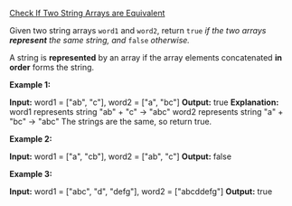 [Check If Two String Arrays are Equivalent](https://leetcode.com/problems/check-if-two-string-arrays-are-equivalent/)


Given two string arrays  `word1`  and  `word2`, return  `true` _if the two arrays  **represent**  the same string, and_ `false` _otherwise._

A string is  **represented**  by an array if the array elements concatenated  **in order**  forms the string.


**Example 1:**

**Input:** word1 = ["ab", "c"], word2 = ["a", "bc"]
**Output:** true
**Explanation:**
word1 represents string "ab" + "c" -> "abc"
word2 represents string "a" + "bc" -> "abc"
The strings are the same, so return true.

**Example 2:**

**Input:** word1 = ["a", "cb"], word2 = ["ab", "c"]
**Output:** false

**Example 3:**

**Input:** word1  = ["abc", "d", "defg"], word2 = ["abcddefg"]
**Output:** true